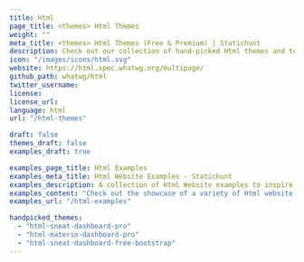 ```yaml
---
title: Html
page_title: <themes> Html Themes
weight: ""
meta_title: <themes> Html Themes (Free & Premium) | Statichunt
description: Check out our collection of hand-picked Html themes and templates that will give your website a professional and polished appearance.
icon: "/images/icons/html.svg"
website: https://html.spec.whatwg.org/multipage/
github_path: whatwg/html
twitter_username:
license:
license_url:
language: html
url: "/html-themes"

draft: false
themes_draft: false
examples_draft: true

examples_page_title: Html Examples
examples_meta_title: Html Website Examples - Statichunt
examples_description: A collection of Html Website examples to inspire the creation of your next web Project
examples_content: "Check out the showcase of a variety of Html website examples. Get inspired about building your next web project on the Html static site generator"
examples_url: "/html-examples"

handpicked_themes:
  - "html-sneat-dashboard-pro"
  - "html-materio-dashboard-pro"
  - "html-sneat-dashboard-free-bootstrap"
---
```

